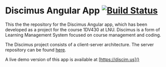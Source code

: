 # Discimus Angular App [![Build Status](https://travis-ci.org/andygalb/discimus-client-angular.svg?branch=master)](https://travis-ci.org/andygalb/discimus-client-angular)

This the the repository for the Discimus Angular app, which has been developed as a project for the course 1DV430 at LNU.  Discimus is a form of Learning Management System 
focused on course management and coding. 

The Discimus project consists of a client-server architecture. The server repository can be found [here](https://github.com/1dv430/ag222hu-project).

A live demo version of this app is available at [https://discim.us]()


